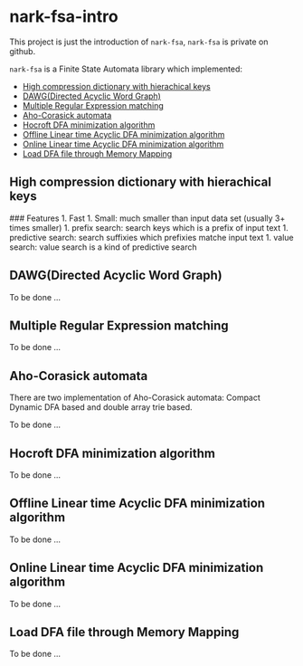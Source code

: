 nark-fsa-intro
==============

This project is just the introduction of `nark-fsa`, `nark-fsa` is private on github.

`nark-fsa` is a Finite State Automata library which implemented:
* [High compression dictionary with hierachical keys](#adfa)
* [DAWG(Directed Acyclic Word Graph)](#dawg)
* [Multiple Regular Expression matching](#regex)
* [Aho-Corasick automata](#ahoc)
* [Hocroft DFA minimization algorithm](#hopcroft)
* [Offline Linear time Acyclic DFA minimization algorithm](#offline-adfa)
* [Online Linear time Acyclic DFA minimization algorithm](#online-adfa)
* [Load DFA file through Memory Mapping](#dfa-mmap)

<h2 id="adfa">High compression dictionary with hierachical keys</h2>
### Features
  1. Fast
  1. Small: much smaller than input data set (usually 3+ times smaller)
  1. prefix search: search keys which is a prefix of input text
  1. predictive search: search suffixies which prefixies matche input text
  1. value search: value search is a kind of predictive search

<h2 id="dawg">DAWG(Directed Acyclic Word Graph)</h2>

To be done ...

<h2 id="regex">Multiple Regular Expression matching</h2>
To be done ...

<h2 id="ahoc">Aho-Corasick automata</h2>
There are two implementation of Aho-Corasick automata: Compact Dynamic DFA based and double array trie based.

To be done ...

<h2 id="hopcroft">Hocroft DFA minimization algorithm</h2>
To be done ...

<h2 id="offline-adfa">Offline Linear time Acyclic DFA minimization algorithm</h2>
To be done ...

<h2 id="online-adfa">Online Linear time Acyclic DFA minimization algorithm</h2>
To be done ...

<h2 id="dfa-mmap">Load DFA file through Memory Mapping</h2>
To be done ...



